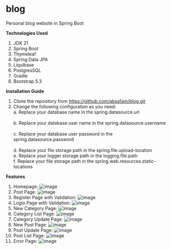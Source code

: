 # blog
Personal blog website in Spring Boot

**Technologies Used**
1. JDK 21
2. Spring Boot
3. Thymeleaf
4. Spring Data JPA
5. Liquibase
6. PostgresSQL
7. Gradle
8. Bootstrap 5.3

**Installation Guide**
1. Clone the repository from https://github.com/absa1am/blog.git<br>
3. Change the following configuration as you need:<br>
   a. Replace your database name in the spring.datasource.url<br>  
   b. Replace your database user name in the spring.datasource.username<br>  
   c. Replace your database user password in the spring.datasource.password<br>  
   d. Replace your file storage path in the spring.file.upload-location<br>
   e. Replace your logger storage path in the logging.file.path<br>
   f. Replace your file storage path in the spring.web.resources.static-locations<br>

**Features**
1. Homepage: ![image](https://github.com/absa1am/blog/assets/46478558/8fb733cd-1402-4c5a-9e0c-4c18a1d29f31)
2. Post Page: ![image](https://github.com/absa1am/blog/assets/46478558/d579c949-a4eb-4f32-8c39-2982df145944)
3. Register Page with Validation: ![image](https://github.com/absa1am/blog/assets/46478558/75365d2f-04e9-4493-b93b-7d57dfff9b65)
4. Login Page with Validation: ![image](https://github.com/absa1am/blog/assets/46478558/530e8cb4-05d7-4b87-ad38-19f835c01f23)
5. New Category Page: ![image](https://github.com/absa1am/blog/assets/46478558/d1cf6219-45a8-4a5b-b38c-91f3c6943ad7)
6. Category List Page: ![image](https://github.com/absa1am/blog/assets/46478558/5dabec1a-adf3-4cbc-9b6e-b662e0f5ce85)
7. Category Update Page: ![image](https://github.com/absa1am/blog/assets/46478558/7f3cb08c-094c-4d09-b76e-71246d3ce99e)
8. New Post Page: ![image](https://github.com/absa1am/blog/assets/46478558/9293cd7a-cde0-466b-9895-f58be8432388)
9. Post Update Page: ![image](https://github.com/absa1am/blog/assets/46478558/c71b47c5-8bb6-4186-9fce-1e0250504db0)
10. Post List Page: ![image](https://github.com/absa1am/blog/assets/46478558/265c7580-cf48-44bc-b140-f7fec0e7fc30)
11. Error Page: ![image](https://github.com/absa1am/blog/assets/46478558/a9e0c130-c605-4e49-a551-4af19feccddb)

